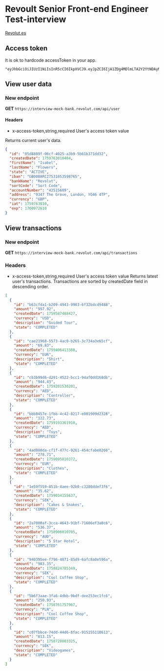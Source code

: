 # Revoult Senior Front-end Engineer Test-interview

[Revolut.es](https://www.revolut.com/es-ES/)

## Access token

It is ok to hardcode accessToken in your app.

```text
"eyJhbGciOiJIUzI1NiIsInR5cCI6IkpXVCJ9.eyJpZCI6IjA1ZDg4MDlmLTA2Y2YtNDAyNS1hM2I5LTViNjFiMzcxZGQzMiIsImNyZWF0ZWREYXRlIjoxNzU5NzYzMDEwNDg0LCJmaXJzdE5hbWUiOiJJc2FiZWwiLCJsYXN0TmFtZSI6IkZsb3dlcnMiLCJzdGF0ZSI6IkFDVElWRSIsImliYW4iOiJHQjAwQkFSQzI3NTMxODUzNTk4NzY1IiwiYmFua05hbWUiOiJSZXZvbHV0Iiwic29ydENvZGUiOiJTb3J0IENvZGUiLCJhY2NvdW50TnVtYmVyIjoiNDI1MTU2MDkiLCJhZGRyZXNzIjoiOTM0NyBUaGUgR3JvdmUsIExvbmRvbiwgWU80NiA0VFAiLCJjdXJyZW5jeSI6IkdCUCIsImlhdCI6MTc1OTc2MzAxMCwiZXhwIjoxNzYwOTcyNjEwfQ.UQ5yO_0dxXzedZviiGTnxqLXtmzqMVc3OSykRDY4vKY"
```

## View user data

### New endpoint

**GET** `https://interview-mock-bank.revolut.com/api/user`

#### Headers

- x-access-token,string,required
  User's access token value

Returns current user's data.

```json
{
  "id": "05d8809f-06cf-4025-a3b9-5b61b371dd32",
  "createdDate": 1759763010484,
  "firstName": "Isabel",
  "lastName": "Flowers",
  "state": "ACTIVE",
  "iban": "GB00BARC27531853598765",
  "bankName": "Revolut",
  "sortCode": "Sort Code",
  "accountNumber": "42515609",
  "address": "9347 The Grove, London, YO46 4TP",
  "currency": "GBP",
  "iat": 1759763010,
  "exp": 1760972610
}
```

## View transactions

### New endpoint

**GET** `https://interview-mock-bank.revolut.com/api/transactions`

### Headers

- x-access-token,string,required
  User's access token value
  Returns latest user's transactions. Transactions are sorted by createdDate field in descending order.

```json
[
  {
    "id": "b63cfda1-b209-4943-9903-6f32bdcd9488",
    "amount": "997.92",
    "createdDate": 1759587488427,
    "currency": "USD",
    "description": "Guided Tour",
    "state": "COMPLETED"
  },
  {
    "id": "cae21968-5573-4ac0-b265-3c734a3e65cf",
    "amount": "69.83",
    "createdDate": 1759406413388,
    "currency": "EUR",
    "description": "Shirt",
    "state": "COMPLETED"
  },
  {
    "id": "cb3b99d6-d291-4522-bcc1-94af0dd168db",
    "amount": "944.43",
    "createdDate": 1759201530201,
    "currency": "AED",
    "description": "Controller",
    "state": "COMPLETED"
  },
  {
    "id": "bbb8457e-1fbb-4c42-8217-e081909d2328",
    "amount": "122.73",
    "createdDate": 1759193361910,
    "currency": "AED",
    "description": "Toys",
    "state": "COMPLETED"
  },
  {
    "id": "4ad080da-cf1f-477c-9261-454cfabe0268",
    "amount": "278.71",
    "createdDate": 1759095810372,
    "currency": "EUR",
    "description": "Clothes",
    "state": "COMPLETED"
  },
  {
    "id": "1e59f559-851b-4aee-92b0-c3280ddef3f6",
    "amount": "35.62",
    "createdDate": 1759034155637,
    "currency": "SEK",
    "description": "Cakes & Snakes",
    "state": "COMPLETED"
  },
  {
    "id": "2a7000af-3cca-4643-91bf-71606ef3a0c6",
    "amount": "536.37",
    "createdDate": 1758906010705,
    "currency": "AUD",
    "description": "5 Star Hotel",
    "state": "COMPLETED"
  },
  {
    "id": "940395ee-f796-4871-85d9-6afc8a0e596a",
    "amount": "903.35",
    "createdDate": 1758824785349,
    "currency": "SEK",
    "description": "Cool Coffee Shop",
    "state": "COMPLETED"
  },
  {
    "id": "5b6f3aae-3fa6-4dbb-9bdf-dee253ec1fc6",
    "amount": "250.93",
    "createdDate": 1758761757967,
    "currency": "PLN",
    "description": "Cool Coffee Shop",
    "state": "COMPLETED"
  },
  {
    "id": "c07fbbce-74dd-44d6-8fac-915155118613",
    "amount": "813.15",
    "createdDate": 1758728003325,
    "currency": "SEK",
    "description": "Videogames",
    "state": "COMPLETED"
  }
]
```
